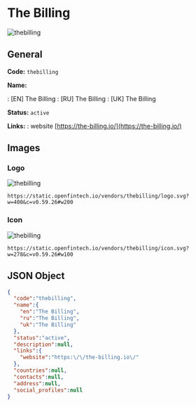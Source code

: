 
# The Billing 
![thebilling](https://static.openfintech.io/vendors/thebilling/logo.svg?w=400&c=v0.59.26#w200)  

## General 
 
**Code:** `thebilling` 
 
**Name:** 
 
:	[EN] The Billing 
:	[RU] The Billing 
:	[UK] The Billing 
 
**Status:** `active` 
 
**Links:** 
: website [https://the-billing.io/](https://the-billing.io/) 
 

## Images 

### Logo 
 
![thebilling](https://static.openfintech.io/vendors/thebilling/logo.svg?w=400&c=v0.59.26#w200)  

```
https://static.openfintech.io/vendors/thebilling/logo.svg?w=400&c=v0.59.26#w200
```  

### Icon 
 
![thebilling](https://static.openfintech.io/vendors/thebilling/icon.svg?w=278&c=v0.59.26#w100)  

```
https://static.openfintech.io/vendors/thebilling/icon.svg?w=278&c=v0.59.26#w100
```  

## JSON Object 

```json
{
  "code":"thebilling",
  "name":{
    "en":"The Billing",
    "ru":"The Billing",
    "uk":"The Billing"
  },
  "status":"active",
  "description":null,
  "links":{
    "website":"https:\/\/the-billing.io\/"
  },
  "countries":null,
  "contacts":null,
  "address":null,
  "social_profiles":null
}
```  
